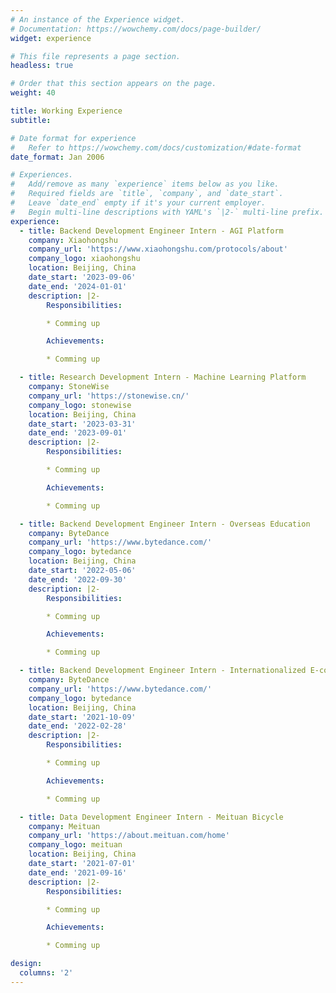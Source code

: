 ```yaml
---
# An instance of the Experience widget.
# Documentation: https://wowchemy.com/docs/page-builder/
widget: experience

# This file represents a page section.
headless: true

# Order that this section appears on the page.
weight: 40

title: Working Experience
subtitle:

# Date format for experience
#   Refer to https://wowchemy.com/docs/customization/#date-format
date_format: Jan 2006

# Experiences.
#   Add/remove as many `experience` items below as you like.
#   Required fields are `title`, `company`, and `date_start`.
#   Leave `date_end` empty if it's your current employer.
#   Begin multi-line descriptions with YAML's `|2-` multi-line prefix.
experience:
  - title: Backend Development Engineer Intern - AGI Platform
    company: Xiaohongshu
    company_url: 'https://www.xiaohongshu.com/protocols/about'
    company_logo: xiaohongshu
    location: Beijing, China
    date_start: '2023-09-06'
    date_end: '2024-01-01'
    description: |2-
        Responsibilities:

        * Comming up

        Achievements:

        * Comming up

  - title: Research Development Intern - Machine Learning Platform
    company: StoneWise
    company_url: 'https://stonewise.cn/'
    company_logo: stonewise
    location: Beijing, China
    date_start: '2023-03-31'
    date_end: '2023-09-01'
    description: |2-
        Responsibilities:

        * Comming up

        Achievements:

        * Comming up

  - title: Backend Development Engineer Intern - Overseas Education
    company: ByteDance
    company_url: 'https://www.bytedance.com/'
    company_logo: bytedance
    location: Beijing, China
    date_start: '2022-05-06'
    date_end: '2022-09-30'
    description: |2-
        Responsibilities:

        * Comming up

        Achievements:

        * Comming up

  - title: Backend Development Engineer Intern - Internationalized E-commerce
    company: ByteDance
    company_url: 'https://www.bytedance.com/'
    company_logo: bytedance
    location: Beijing, China
    date_start: '2021-10-09'
    date_end: '2022-02-28'
    description: |2-
        Responsibilities:

        * Comming up

        Achievements:

        * Comming up

  - title: Data Development Engineer Intern - Meituan Bicycle
    company: Meituan
    company_url: 'https://about.meituan.com/home'
    company_logo: meituan
    location: Beijing, China
    date_start: '2021-07-01'
    date_end: '2021-09-16'
    description: |2-
        Responsibilities:

        * Comming up

        Achievements:

        * Comming up

design:
  columns: '2'
---
```

